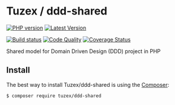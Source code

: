 # Tuzex / ddd-shared

[![PHP version](https://img.shields.io/packagist/php-v/tuzex/ddd-shared?style=flat-square)](http://php.net)
[![Latest Version](https://img.shields.io/packagist/v/tuzex/ddd-shared?style=flat-square)](https://packagist.org/packages/tuzex/ddd-shared)

[![Build status](https://img.shields.io/github/workflow/status/tuzex/ddd-shared/Tests?style=flat-square)](https://github.com/Tuzex/ddd-shared/actions?query=workflow%3ATests)
[![Code Quality](https://img.shields.io/scrutinizer/quality/g/tuzex/ddd-shared?style=flat-square)](https://scrutinizer-ci.com/g/Tuzex/ddd-shared/?branch=master)
[![Coverage Status](https://img.shields.io/coveralls/github/Tuzex/ddd-shared?style=flat-square)](https://coveralls.io/github/Tuzex/ddd-shared?branch=master)

Shared model for Domain Driven Design (DDD) project in PHP

Install
------------

The best way to install Tuzex/ddd-shared is using the [Composer](http://getcomposer.org/):

```sh
$ composer require tuzex/ddd-shared
```
